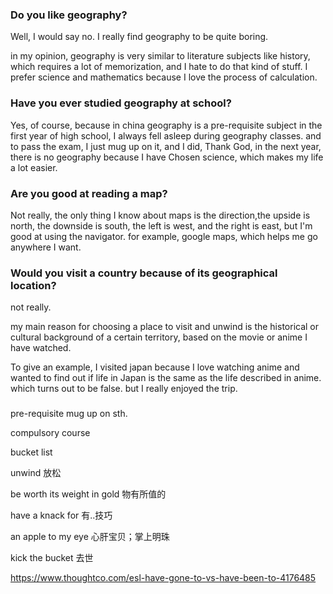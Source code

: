 ###  Do you like geography?

Well, I would say no. I really find geography to be quite boring.

in my opinion, geography is very similar to literature subjects like history, which requires a lot of memorization, and I hate to do that kind of stuff. I prefer science and mathematics because I love the process of calculation.



### Have you ever studied geography at school?
Yes, of course, because in china geography is a pre-requisite subject in the first year of high school, I always fell asleep during geography classes. and to pass the exam, I just mug up on it, and I did, Thank God,  in the next year, there is no geography because I have Chosen science,  which makes my life a lot easier.


### Are you good at reading a map?
Not really, the only thing I know about maps is the direction,the upside is north, the downside is south, the left is west, and the right is east,  but I'm good at using the navigator. for example, google maps, which helps me go anywhere I want.


### Would you visit a country because of its geographical location?

not really.

my main reason for choosing a place to visit and unwind is the historical or cultural background of a certain territory, based on the movie or anime I have watched.

To give an example, I visited japan because I love watching anime and wanted to find out if life in Japan is the same as the life described in anime.
which turns out to be false.  but I really enjoyed the trip.


### 

pre-requisite
mug up on sth.

compulsory course

bucket list

unwind 放松

be worth its weight in gold 物有所值的

have a knack for  有..技巧

an apple to my eye 心肝宝贝；掌上明珠

kick the bucket 去世


https://www.thoughtco.com/esl-have-gone-to-vs-have-been-to-4176485